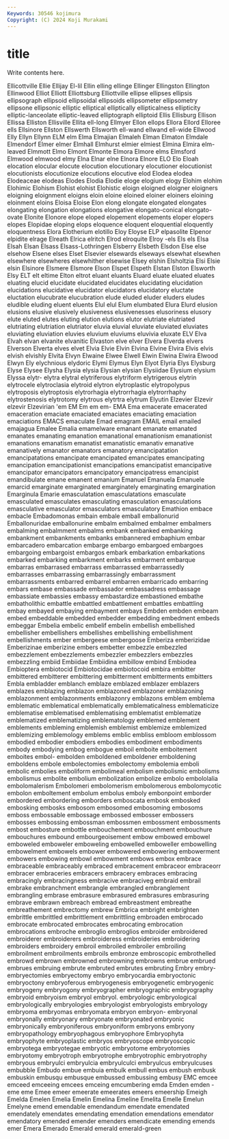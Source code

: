 ```yaml
---
Keywords: 30546 kojimura
Copyright: (C) 2024 Koji Murakami
---
```


# title

Write contents here.



 Ellicottville Ellie Ellijay El-lil Ellin elling
ellinge Ellinger Ellingston Ellington Ellinwood Elliot Elliott Elliottsburg Elliottville ellipse
ellipses ellipsis ellipsograph ellipsoid ellipsoidal ellipsoids ellipsometer ellipsometry ellipsone ellipsonic
elliptic elliptical elliptically ellipticalness ellipticity elliptic-lanceolate elliptic-leaved elliptograph elliptoid Ellis
Ellisburg Ellison Ellissa Elliston Ellisville Ellita ell-long Ellmyer Ellon ellops
Ellora Ellord Elloree ells Ellsinore Ellston Ellswerth Ellsworth ell-wand ellwand
ell-wide Ellwood Elly Ellyn Ellynn ELM elm Elma Elmajian Elmaleh
Elman Elmaton Elmdale Elmendorf Elmer elmer Elmhall Elmhurst elmier elmiest
Elmina Elmira elm-leaved Elmmott Elmo Elmont Elmonte Elmora Elmore elms
Elmsford Elmwood elmwood elmy Elna Elnar elne Elnora Elnore ELO
Elo Eloah elocation elocular elocute elocution elocutionary elocutioner elocutionist elocutionists
elocutionize elocutions elocutive elod Elodea elodea Elodeaceae elodeas Elodes Elodia
Elodie eloge elogium elogy Elohim elohim Elohimic Elohism Elohist elohist
Elohistic eloign eloigned eloigner eloigners eloigning eloignment eloigns eloin eloine
eloined eloiner eloiners eloining eloinment eloins Eloisa Eloise Elon elong
elongate elongated elongates elongating elongation elongations elongative elongato-conical elongato-ovate Elonite
Elonore elope eloped elopement elopements eloper elopers elopes Elopidae eloping
elops eloquence eloquent eloquential eloquently eloquentness Elora Elotherium elotillo Eloy
Eloyse ELP elpasolite Elpenor elpidite elrage Elreath Elrica elritch Elrod
elroquite Elroy -els Els els Elsa Elsah Elsan Elsass Elsass-Lothringen
Elsberry Elsbeth Elsdon Else else elsehow Elsene elses Elset Elsevier
elsewards elseways elsewhat elsewhen elsewhere elsewheres elsewhither elsewise Elsey elshin
Elsholtzia Elsi Elsie elsin Elsinore Elsmere Elsmore Elson Elspet Elspeth
Elstan Elston Elsworth Elsy ELT elt eltime Elton eltrot eluant
eluants Eluard eluate eluated eluates eluating elucid elucidate elucidated elucidates
elucidating elucidation elucidations elucidative elucidator elucidators elucidatory eluctate eluctation elucubrate
elucubration elude eluded eluder eluders eludes eludible eluding eluent eluents
Elul elul Elum elumbated Elura Elurd elusion elusions elusive elusively
elusiveness elusivenesses elusoriness elusory elute eluted elutes eluting elution elutions
elutor elutriate elutriated elutriating elutriation elutriator eluvia eluvial eluviate eluviated
eluviates eluviating eluviation eluvies eluvium eluviums eluvivia eluxate ELV Elva
Elvah elvan elvanite elvanitic Elvaston elve elver Elvera Elverda elvers
Elverson Elverta elves elvet Elvia Elvie Elvin Elvina Elvine Elvira
Elvis elvis elvish elvishly Elvita Elvyn Elwaine Elwee Elwell Elwin
Elwina Elwira Elwood Elwyn Ely elychnious elydoric Elymi Elymus Elyn
Elyot Elyria Elys Elysburg Elyse Elysee Elysha Elysia elysia Elysian
elysian Elysiidae Elysium elysium Elyssa elytr- elytra elytral elytriferous elytriform
elytrigerous elytrin elytrocele elytroclasia elytroid elytron elytroplastic elytropolypus elytroposis elytroptosis
elytrorhagia elytrorrhagia elytrorrhaphy elytrostenosis elytrotomy elytrous elytrtra elytrum Elyutin Elzevier
Elzevir elzevir Elzevirian 'em EM Em em em- EMA Ema
emacerate emacerated emaceration emaciate emaciated emaciates emaciating emaciation emaciations EMACS
emaculate Emad emagram EMAIL email emailed emajagua Emalee Emalia emamelware
emanant emanate emanated emanates emanating emanation emanational emanationism emanationist emanations
emanatism emanatist emanatistic emanativ emanative emanatively emanator emanators emanatory emancipatation
emancipatations emancipate emancipated emancipates emancipating emancipation emancipationist emancipations emancipatist emancipative
emancipator emancipators emancipatory emancipatress emancipist emandibulate emane emanent emanium Emanuel
Emanuela Emanuele emarcid emarginate emarginated emarginately emarginating emargination Emarginula Emarie
emasculatation emasculatations emasculate emasculated emasculates emasculating emasculation emasculations emasculative emasculator
emasculators emasculatory Emathion embace embacle Embadomonas embain embale emball emballonurid
Emballonuridae emballonurine embalm embalmed embalmer embalmers embalming embalmment embalms embank
embanked embanking embankment embankments embanks embannered embaphium embar embarcadero embarcation
embarge embargo embargoed embargoes embargoing embargoist embargos embark embarkation embarkations
embarked embarking embarkment embarks embarment embarque embarras embarrased embarrass embarrassed
embarrassedly embarrasses embarrassing embarrassingly embarrassment embarrassments embarred embarrel embarren embarricado
embarring embars embase embassade embassador embassadress embassage embassiate embassies embassy
embastardize embastioned embathe embatholithic embattle embattled embattlement embattles embattling embay
embayed embaying embayment embays Embden embden embeam embed embeddable embedded
embedder embedding embedment embeds embeggar Embelia embelic embelif embelin embellish
embellished embellisher embellishers embellishes embellishing embellishment embellishments ember embergeese embergoose
Emberiza emberizidae Emberizinae emberizine embers embetter embezzle embezzled embezzlement embezzlements
embezzler embezzlers embezzles embezzling embiid Embiidae Embiidina embillow embind Embiodea
Embioptera embiotocid Embiotocidae embiotocoid embira embitter embittered embitterer embittering embitterment
embitterments embitters Embla embladder emblanch emblaze emblazed emblazer emblazers emblazes
emblazing emblazon emblazoned emblazoner emblazoning emblazonment emblazonments emblazonry emblazons emblem
emblema emblematic emblematical emblematically emblematicalness emblematicize emblematise emblematised emblematising emblematist
emblematize emblematized emblematizing emblematology emblemed emblement emblements embleming emblemish emblemist
emblemize emblemized emblemizing emblemology emblems emblic embliss embloom emblossom embodied
embodier embodiers embodies embodiment embodiments embody embodying embog embogue emboil
emboite emboitement emboites embol- embolden emboldened emboldener emboldening emboldens embole
embolectomies embolectomy embolemia emboli embolic embolies emboliform embolimeal embolism embolismic
embolisms embolismus embolite embolium embolization embolize embolo embololalia embolomalerism Embolomeri
embolomerism embolomerous embolomycotic embolon emboltement embolum embolus emboly embonpoint emborder
embordered embordering emborders emboscata embosk embosked embosking embosks embosom embosomed
embosoming embosoms emboss embossable embossage embossed embosser embossers embosses embossing
embossman embossmen embossment embossments embost embosture embottle embouchement embouchment embouchure
embouchures embound embourgeoisement embow embowed embowel emboweled emboweler emboweling embowelled
emboweller embowelling embowelment embowels embower embowered embowering embowerment embowers embowing
embowl embowment embows embox embrace embraceable embraceably embraced embracement embraceor
embraceorr embracer embraceries embracers embracery embraces embracing embracingly embracingness embracive
embraciveg embraid embrail embrake embranchment embrangle embrangled embranglement embrangling embrase
embrasure embrasured embrasures embrasuring embrave embrawn embreach embread embreastment embreathe
embreathement embrectomy embrew Embrica embright embrighten embrittle embrittled embrittlement embrittling
embroaden embrocado embrocate embrocated embrocates embrocating embrocation embrocations embroche embroglio
embroglios embroider embroidered embroiderer embroiderers embroideress embroideries embroidering embroiders embroidery
embroil embroiled embroiler embroiling embroilment embroilments embroils embronze embroscopic embrothelled
embrowd embrown embrowned embrowning embrowns embrue embrued embrues embruing embrute
embruted embrutes embruting Embry embry- embryectomies embryectomy embryo embryocardia embryoctonic
embryoctony embryoferous embryogenesis embryogenetic embryogenic embryogeny embryogony embryographer embryographic embryography
embryoid embryoism embryol embryol. embryologic embryological embryologically embryologies embryologist embryologists
embryology embryoma embryomas embryomata embryon embryon- embryonal embryonally embryonary embryonate
embryonated embryonic embryonically embryoniferous embryoniform embryons embryony embryopathology embryophagous embryophore
Embryophyta embryophyte embryoplastic embryos embryoscope embryoscopic embryotega embryotegae embryotic embryotome
embryotomies embryotomy embryotroph embryotrophe embryotrophic embryotrophy embryous embryulci embryulcia embryulculci
embryulcus embryulcuses embubble Embudo embue embuia embulk embull embus embush
embusk embuskin embusqu embusque embussed embussing embusy EMC emcee emceed
emceeing emcees emceing emcumbering emda Emden emden -eme eme Emee
emeer emeerate emeerates emeers emeership Emeigh Emelda Emelen Emelia Emelin
Emelina Emeline Emelita Emelle Emelun Emelyne emend emendable emendandum emendate
emendated emendately emendates emendating emendation emendations emendator emendatory emended emender
emenders emendicate emending emends emer Emera Emerado Emerald emerald emerald-green
